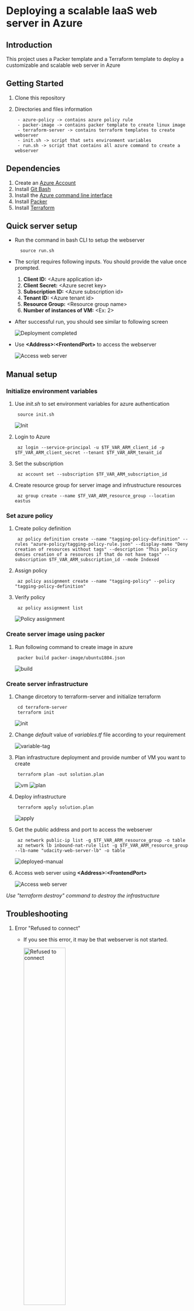 # Deploying a scalable IaaS web server in Azure

## Introduction
This project uses a Packer template and a Terraform template to deploy a customizable and scalable web server in Azure

## Getting Started
1. Clone this repository
2. Directories and files information 

        - azure-policy -> contains azure policy rule
        - packer-image -> contains packer template to create linux image
        - terraform-server -> contains terraform templates to create webserver
        - init.sh -> script that sets environment variables
        - run.sh -> script that contains all azure command to create a webserver


## Dependencies
1. Create an [Azure Account](https://portal.azure.com) 
2. Install [Git Bash](https://git-scm.com/downloads)
2. Install the [Azure command line interface](https://docs.microsoft.com/en-us/cli/azure/install-azure-cli?view=azure-cli-latest)
3. Install [Packer](https://www.packer.io/downloads)
4. Install [Terraform](https://www.terraform.io/downloads.html)

## Quick server setup
* Run the command in bash CLI to setup the webserver

        source run.sh

* The script requires following inputs. You should provide the value once prompted.
    
    1. **Client ID:** \<Azure application id>
    2. **Client Secret:** \<Azure secret key>
    3. **Subscription ID:** \<Azure subscription id>
    4. **Tenant ID:** \<Azure tenant id>
    5. **Resource Group:** \<Resource group name>
    6. **Number of instances of VM:** \<Ex: 2>

* After successful run, you should see similar to following screen

    ![Deployment completed](misc/terraform-deployed.png)

* Use **\<Address>:\<FrontendPort>** to access the webserver

    ![Access web server](misc/acess-web-server.png)

## Manual setup
### Initialize environment variables
1. Use *init.sh* to set environment variables for azure authentication

        source init.sh

    ![Init](misc/init.png)

2. Login to Azure

        az login --service-principal -u $TF_VAR_ARM_client_id -p $TF_VAR_ARM_client_secret --tenant $TF_VAR_ARM_tenant_id

3. Set the subscription

        az account set --subscription $TF_VAR_ARM_subscription_id

4. Create resource group for server image and infrustructure resources

        az group create --name $TF_VAR_ARM_resource_group --location eastus

### Set azure policy
1. Create policy definition
    
        az policy definition create --name "tagging-policy-definition" --rules "azure-policy/tagging-policy-rule.json" --display-name "Deny creation of resources without tags" --description "This policy denies creation of a resources if that do not have tags" --subscription $TF_VAR_ARM_subscription_id --mode Indexed

2. Assign policy

        az policy assignment create --name "tagging-policy" --policy "tagging-policy-definition"

3. Verify policy

        az policy assignment list

    ![Policy assignment](misc/policy-assignment-list.png)

### Create server image using packer
1. Run following command to create image in azure

        packer build packer-image/ubuntu1804.json

    ![build](misc/packer-build-image.png)

### Create server infrastructure
1. Change dircetory to terraform-server and initialize terraform

        cd terraform-server
        terraform init

    ![init](misc/terraform-init.png)

2. Change *default* value of *variables.tf* file according to your requirement

    ![variable-tag](misc/variable-tag.png)

2. Plan infrastructure deployment and provide number of VM you want to create 

        terraform plan -out solution.plan

    ![vm](misc/vm-count.png)
    ![plan](misc/terraform-plan.png)

3. Deploy infrastructure

        terraform apply solution.plan

    ![apply](misc/terraform-apply.png)

4. Get the public address and port to access the webserver

        az network public-ip list -g $TF_VAR_ARM_resource_group -o table
        az network lb inbound-nat-rule list -g $TF_VAR_ARM_resource_group --lb-name "udacity-web-server-lb" -o table

    ![deployed-manual](misc/terraform-deployed-manual.png)

5. Access web server using **\<Address>:\<FrontendPort>**

    ![Access web server](misc/acess-web-server.png)

*Use "terraform destroy" command to destroy the infrastructure*


## Troubleshooting

1. Error "Refused to connect"

    * If you see this error, it may be that webserver is not started.

        <img src="misc/faq-site-cant-be-reached.png" alt="Refused to connect" style="width:50%">

    * Follow steps as below to start the webserver in the vm

        ![Refused to connect solution](misc/faq-site-cant-be-reached-solution.png)

